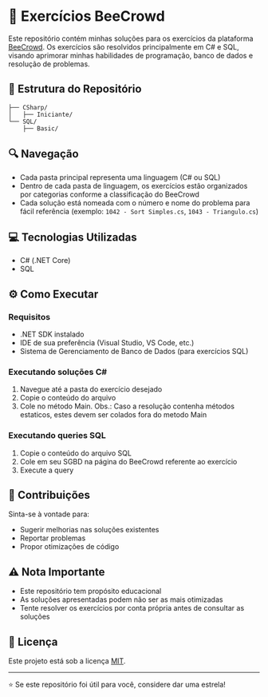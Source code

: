# 🐝 Exercícios BeeCrowd

Este repositório contém minhas soluções para os exercícios da plataforma [BeeCrowd](https://www.beecrowd.com.br/). Os exercícios são resolvidos principalmente em C# e SQL, visando aprimorar minhas habilidades de programação, banco de dados e resolução de problemas.

## 📂 Estrutura do Repositório

```
├── CSharp/
│   ├── Iniciante/
└── SQL/
    ├── Basic/
```

## 🔍 Navegação

- Cada pasta principal representa uma linguagem (C# ou SQL)
- Dentro de cada pasta de linguagem, os exercícios estão organizados por categorias conforme a classificação do BeeCrowd
- Cada solução está nomeada com o número e nome do problema para fácil referência (exemplo: `1042 - Sort Simples.cs`, `1043 - Triangulo.cs`)

## 💻 Tecnologias Utilizadas

- C# (.NET Core)
- SQL

## ⚙️ Como Executar

### Requisitos
- .NET SDK instalado
- IDE de sua preferência (Visual Studio, VS Code, etc.)
- Sistema de Gerenciamento de Banco de Dados (para exercícios SQL)

### Executando soluções C#
1. Navegue até a pasta do exercício desejado
2. Copie o conteúdo do arquivo
3. Cole no método Main.
    Obs.: Caso a resolução contenha métodos estaticos, estes devem ser colados fora do metodo Main

### Executando queries SQL
1. Copie o conteúdo do arquivo SQL
2. Cole em seu SGBD na página do BeeCrowd referente ao exercício
3. Execute a query

## 🤝 Contribuições

Sinta-se à vontade para:
- Sugerir melhorias nas soluções existentes
- Reportar problemas
- Propor otimizações de código

## ⚠️ Nota Importante

- Este repositório tem propósito educacional
- As soluções apresentadas podem não ser as mais otimizadas
- Tente resolver os exercícios por conta própria antes de consultar as soluções

## 📝 Licença

Este projeto está sob a licença [MIT](LICENSE).

---

⭐ Se este repositório foi útil para você, considere dar uma estrela!
